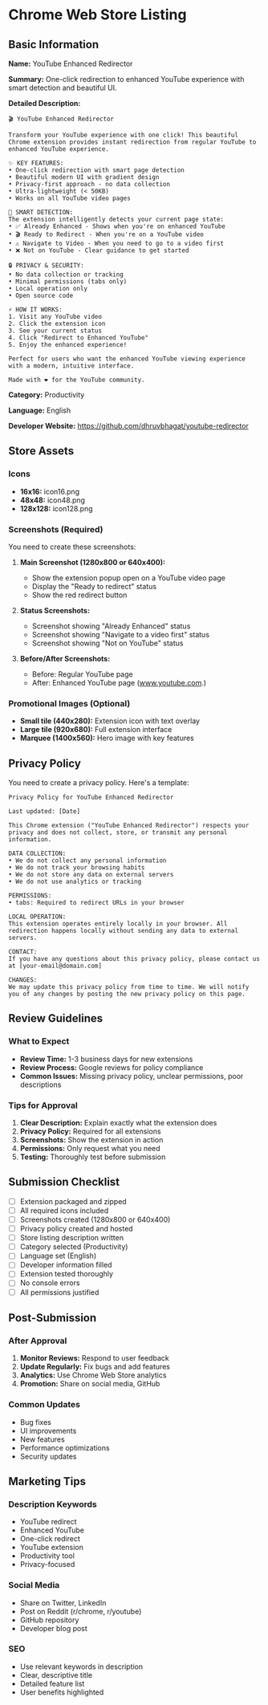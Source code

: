 # Chrome Web Store Listing

## Basic Information

**Name:** YouTube Enhanced Redirector

**Summary:** One-click redirection to enhanced YouTube experience with smart detection and beautiful UI.

**Detailed Description:**

```
🎬 YouTube Enhanced Redirector

Transform your YouTube experience with one click! This beautiful Chrome extension provides instant redirection from regular YouTube to enhanced YouTube experience.

✨ KEY FEATURES:
• One-click redirection with smart page detection
• Beautiful modern UI with gradient design
• Privacy-first approach - no data collection
• Ultra-lightweight (< 50KB)
• Works on all YouTube video pages

🧠 SMART DETECTION:
The extension intelligently detects your current page state:
• ✅ Already Enhanced - Shows when you're on enhanced YouTube
• 🎬 Ready to Redirect - When you're on a YouTube video
• ⚠️ Navigate to Video - When you need to go to a video first
• ❌ Not on YouTube - Clear guidance to get started

🔒 PRIVACY & SECURITY:
• No data collection or tracking
• Minimal permissions (tabs only)
• Local operation only
• Open source code

⚡ HOW IT WORKS:
1. Visit any YouTube video
2. Click the extension icon
3. See your current status
4. Click "Redirect to Enhanced YouTube"
5. Enjoy the enhanced experience!

Perfect for users who want the enhanced YouTube viewing experience with a modern, intuitive interface.

Made with ❤️ for the YouTube community.
```

**Category:** Productivity

**Language:** English

**Developer Website:** https://github.com/dhruvbhagat/youtube-redirector

## Store Assets

### Icons

- **16x16:** icon16.png
- **48x48:** icon48.png
- **128x128:** icon128.png

### Screenshots (Required)

You need to create these screenshots:

1. **Main Screenshot (1280x800 or 640x400):**

   - Show the extension popup open on a YouTube video page
   - Display the "Ready to redirect" status
   - Show the red redirect button

2. **Status Screenshots:**

   - Screenshot showing "Already Enhanced" status
   - Screenshot showing "Navigate to a video first" status
   - Screenshot showing "Not on YouTube" status

3. **Before/After Screenshots:**
   - Before: Regular YouTube page
   - After: Enhanced YouTube page (www.youtube.com.)

### Promotional Images (Optional)

- **Small tile (440x280):** Extension icon with text overlay
- **Large tile (920x680):** Full extension interface
- **Marquee (1400x560):** Hero image with key features

## Privacy Policy

You need to create a privacy policy. Here's a template:

```
Privacy Policy for YouTube Enhanced Redirector

Last updated: [Date]

This Chrome extension ("YouTube Enhanced Redirector") respects your privacy and does not collect, store, or transmit any personal information.

DATA COLLECTION:
• We do not collect any personal information
• We do not track your browsing habits
• We do not store any data on external servers
• We do not use analytics or tracking

PERMISSIONS:
• tabs: Required to redirect URLs in your browser

LOCAL OPERATION:
This extension operates entirely locally in your browser. All redirection happens locally without sending any data to external servers.

CONTACT:
If you have any questions about this privacy policy, please contact us at [your-email@domain.com]

CHANGES:
We may update this privacy policy from time to time. We will notify you of any changes by posting the new privacy policy on this page.
```

## Review Guidelines

### What to Expect

- **Review Time:** 1-3 business days for new extensions
- **Review Process:** Google reviews for policy compliance
- **Common Issues:** Missing privacy policy, unclear permissions, poor descriptions

### Tips for Approval

1. **Clear Description:** Explain exactly what the extension does
2. **Privacy Policy:** Required for all extensions
3. **Screenshots:** Show the extension in action
4. **Permissions:** Only request what you need
5. **Testing:** Thoroughly test before submission

## Submission Checklist

- [ ] Extension packaged and zipped
- [ ] All required icons included
- [ ] Screenshots created (1280x800 or 640x400)
- [ ] Privacy policy created and hosted
- [ ] Store listing description written
- [ ] Category selected (Productivity)
- [ ] Language set (English)
- [ ] Developer information filled
- [ ] Extension tested thoroughly
- [ ] No console errors
- [ ] All permissions justified

## Post-Submission

### After Approval

1. **Monitor Reviews:** Respond to user feedback
2. **Update Regularly:** Fix bugs and add features
3. **Analytics:** Use Chrome Web Store analytics
4. **Promotion:** Share on social media, GitHub

### Common Updates

- Bug fixes
- UI improvements
- New features
- Performance optimizations
- Security updates

## Marketing Tips

### Description Keywords

- YouTube redirect
- Enhanced YouTube
- One-click redirect
- YouTube extension
- Productivity tool
- Privacy-focused

### Social Media

- Share on Twitter, LinkedIn
- Post on Reddit (r/chrome, r/youtube)
- GitHub repository
- Developer blog post

### SEO

- Use relevant keywords in description
- Clear, descriptive title
- Detailed feature list
- User benefits highlighted

